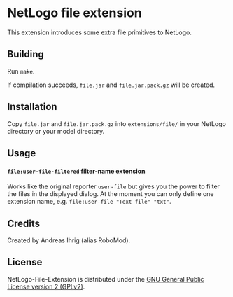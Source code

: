 # NetLogo file extension

This extension introduces some extra file primitives to NetLogo.

## Building

Run `make`.

If compilation succeeds, `file.jar` and `file.jar.pack.gz` will be created.

## Installation

Copy `file.jar` and `file.jar.pack.gz` into `extensions/file/` in your NetLogo directory or your model directory.

## Usage

#### `file:user-file-filtered` filter-name extension

Works like the original reporter `user-file` but gives you the power to filter the files in the displayed dialog.
At the moment you can only define one extension name, e.g. `file:user-file "Text file" "txt"`.

## Credits

Created by Andreas Ihrig (alias RoboMod).

## License

NetLogo-File-Extension is distributed under the [GNU General Public License version 2 (GPLv2)](https://www.gnu.org/licenses/old-licenses/gpl-2.0.html).
